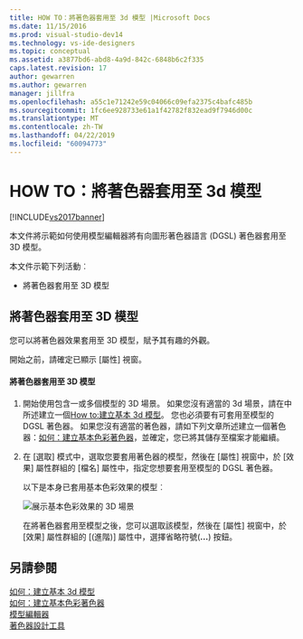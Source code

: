 ```yaml
---
title: HOW TO：將著色器套用至 3d 模型 |Microsoft Docs
ms.date: 11/15/2016
ms.prod: visual-studio-dev14
ms.technology: vs-ide-designers
ms.topic: conceptual
ms.assetid: a3877bd6-abd8-4a9d-842c-6848b6c2f335
caps.latest.revision: 17
author: gewarren
ms.author: gewarren
manager: jillfra
ms.openlocfilehash: a55c1e71242e59c04066c09efa2375c4bafc485b
ms.sourcegitcommit: 1fc6ee928733e61a1f42782f832ead9f7946d00c
ms.translationtype: MT
ms.contentlocale: zh-TW
ms.lasthandoff: 04/22/2019
ms.locfileid: "60094773"
---
```

# <a name="how-to-apply-a-shader-to-a-3-d-model"></a>HOW TO：將著色器套用至 3d 模型
[!INCLUDE[vs2017banner](../includes/vs2017banner.md)]

本文件將示範如何使用模型編輯器將有向圖形著色器語言 (DGSL) 著色器套用至 3D 模型。  
  
 本文件示範下列活動︰  
  
- 將著色器套用至 3D 模型  
  
## <a name="applying-a-shader-to-a-3-d-model"></a>將著色器套用至 3D 模型  
 您可以將著色器效果套用至 3D 模型，賦予其有趣的外觀。  
  
 開始之前，請確定已顯示 [屬性] 視窗。  
  
#### <a name="to-apply-a-shader-to-a-3-d-model"></a>將著色器套用至 3D 模型  
  
1. 開始使用包含一或多個模型的 3D 場景。 如果您沒有適當的 3d 場景，請在中所述建立一個[How to:建立基本 3d 模型](../designers/how-to-create-a-basic-3-d-model.md)。 您也必須要有可套用至模型的 DGSL 著色器。 如果您沒有適當的著色器，請如下列文章所述建立一個著色器：[如何：建立基本色彩著色器](../designers/how-to-create-a-basic-color-shader.md)，並確定，您已將其儲存至檔案才能繼續。  
  
2. 在 [選取] 模式中，選取您要套用著色器的模型，然後在 [屬性] 視窗中，於 [效果] 屬性群組的 [檔名] 屬性中，指定您想要套用至模型的 DGSL 著色器。  
  
   以下是本身已套用基本色彩效果的模型︰  
  
   ![展示基本色彩效果的 3D 場景](../designers/media/digit-3d-model-effect.png "Digit-3D-Model-Effect")  
  
   在將著色器套用至模型之後，您可以選取該模型，然後在 [屬性] 視窗中，於 [效果] 屬性群組的 [(進階)] 屬性中，選擇省略符號(**...**) 按鈕。  
  
## <a name="see-also"></a>另請參閱  
 [如何：建立基本 3d 模型](../designers/how-to-create-a-basic-3-d-model.md)   
 [如何：建立基本色彩著色器](../designers/how-to-create-a-basic-color-shader.md)   
 [模型編輯器](../designers/model-editor.md)   
 [著色器設計工具](../designers/shader-designer.md)
